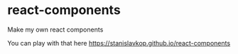 # react-components
Make my own react components


You can play with that here https://stanislavkop.github.io/react-components
